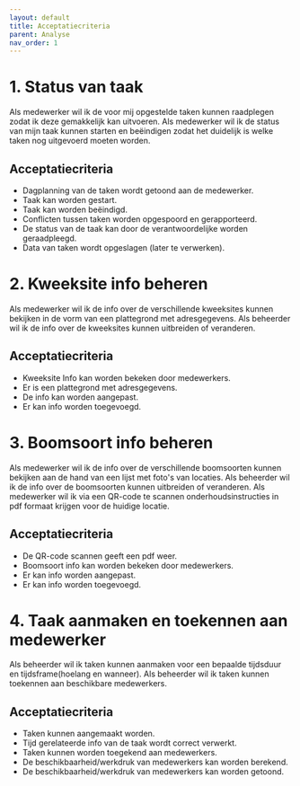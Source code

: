 ```yaml
---
layout: default
title: Acceptatiecriteria
parent: Analyse
nav_order: 1
---
```


# 1. Status van taak

Als medewerker wil ik de voor mij opgestelde taken kunnen raadplegen zodat ik deze gemakkelijk kan uitvoeren.
Als medewerker wil ik de status van mijn taak kunnen starten en beëindigen zodat het duidelijk 
is welke taken nog uitgevoerd moeten worden.

## Acceptatiecriteria

* Dagplanning van de taken wordt getoond aan de medewerker.
* Taak kan worden gestart.
* Taak kan worden beëindigd.
* Conflicten tussen taken worden opgespoord en gerapporteerd.
* De status van de taak kan door de verantwoordelijke worden geraadpleegd.
* Data van taken wordt opgeslagen (later te verwerken).


# 2. Kweeksite info beheren

Als medewerker wil ik de info over de verschillende kweeksites kunnen bekijken in de vorm van een plattegrond met adresgegevens.
Als beheerder wil ik de info over de kweeksites kunnen uitbreiden of veranderen.

## Acceptatiecriteria

* Kweeksite Info kan worden bekeken door medewerkers.
* Er is een plattegrond met adresgegevens.
* De info kan worden aangepast.
* Er kan info worden toegevoegd.


# 3. Boomsoort info beheren

Als medewerker wil ik de info over de verschillende boomsoorten kunnen bekijken aan de hand van een lijst met foto's van locaties.
Als beheerder wil ik de info over de boomsoorten kunnen uitbreiden of veranderen.
Als medewerker wil ik via een QR-code te scannen onderhoudsinstructies in pdf formaat krijgen voor de huidige locatie.

## Acceptatiecriteria

* De QR-code scannen geeft een pdf weer.
* Boomsoort info kan worden bekeken door medewerkers.
* Er kan info worden aangepast.
* Er kan info worden toegevoegd.


# 4. Taak aanmaken en toekennen aan medewerker

Als beheerder wil ik taken kunnen aanmaken voor een bepaalde tijdsduur en tijdsframe(hoelang en wanneer).
Als beheerder wil ik taken kunnen toekennen aan beschikbare medewerkers.


## Acceptatiecriteria

* Taken kunnen aangemaakt worden.
* Tijd gerelateerde info van de taak wordt correct verwerkt.
* Taken kunnen worden toegekend aan medewerkers.
* De beschikbaarheid/werkdruk van medewerkers kan worden berekend.
* De beschikbaarheid/werkdruk van medewerkers kan worden getoond.

